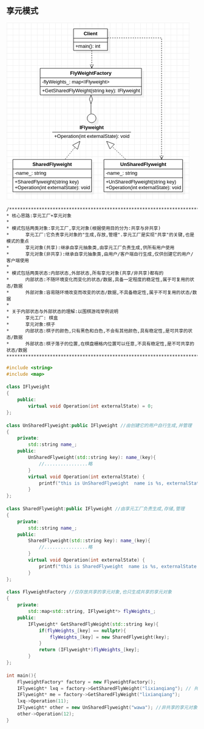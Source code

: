 ## **享元模式**
![Flyweight](./Flyweight.png "Flyweight.png")  

    /*************************************************************************************************
    * 核心思路:享元工厂+享元对象
    * 
    * 模式包括两类对象:享元工厂,享元对象(根据使用目的分为:共享与非共享)
    *      享元工厂:它负责享元对象的"生成,存放,管理".享元工厂是实现"共享"的关键,也是模式的重点
    *      享元对象(共享):继承自享元抽象类,由享元工厂负责生成,供所有用户使用
    *      享元对象(非共享):继承自享元抽象类,由用户/客户端自行生成,仅供创建它的用户/客户端使用
    * 
    * 模式包括两类状态:内部状态,外部状态,所有享元对象(共享/非共享)都有的
    *      内部状态:不随环境变化而变化的状态/数据,具备一定程度的稳定性,属于可复用的状态/数据
    *      外部对象:容易随环境改变而改变的状态/数据,不具备稳定性,属于不可复用的状态/数据
    * 
    * 关于内部状态与外部状态的理解:以围棋游戏举例说明
    *      享元工厂: 棋盒
    *      享元对象:棋子
    *      内部状态:棋子的颜色,只有黑色和白色,不会有其他颜色,具有稳定性,是可共享的状态/数据
    *      外部状态:棋子落子的位置,在棋盘栅格内位置可以任意,不具有稳定性,是不可共享的状态/数据
    **************************************************************************************************/
     
```cpp
#include <string>
#include <map>

class IFlyweight
{
    public:
        virtual void Operation(int externalState) = 0;
};

class UnSharedFlyweight:public IFlyweight //由创建它的用户自行生成,并管理
{
    private:
        std::string name_;
    public:
        UnSharedFlyweight(std::string key): name_(key){
            //................略
        }
        virtual void Operation(int externalState) {
            printf("this is UnSharedFlyweight  name is %s, externalState is %d\n",name_.c_str(), externalState);
        }
};

class SharedFlyweight:public IFlyweight //由享元工厂负责生成,存储,管理
{
    private:
        std::string name_;
    public:
        SharedFlyweight(std::string key): name_(key){
            //................略
        }
        virtual void Operation(int externalState) {
            printf("this is SharedFlyweight  name is %s, externalState is %d\n",name_.c_str(), externalState);
        }
};

class FlyweightFactory //仅存放共享的享元对象,也只生成共享的享元对象
{
    private:
        std::map<std::string, IFlyweight*> flyWeights_;
    public:
        IFlyweight* GetSharedFlyWeight(std::string key){
            if(flyWeights_[key] == nullptr){
                flyWeights_[key] = new SharedFlyweight(key);
            }
            return (IFlyweight*)flyWeights_[key];
        }
};

int main(){
    FlyweightFactory* factory = new FlyweightFactory();
    IFlyweight* lxq = factory->GetSharedFlyWeight("lixianqiang"); // 共享的享元对象有享元工厂创建
    IFlyweight* me = factory->GetSharedFlyWeight("lixianqiang");
    lxq->Operation(11);
    IFlyweight* other = new UnSharedFlyweight("wawa"); //非共享的享元对象客户端自行创建
    other->Operation(12);
}
```